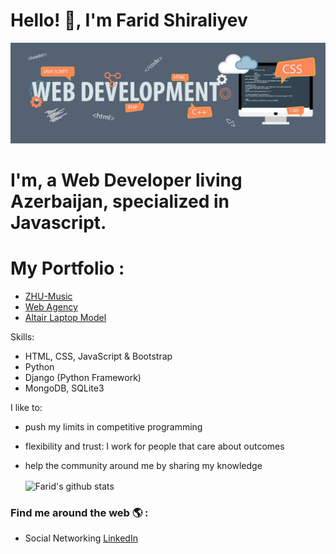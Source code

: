 # Hello! 👋, I'm Farid Shiraliyev

![logo](https://github.com/faridalz/faridalz/blob/main/web.jpg)


# I'm, a Web Developer living Azerbaijan, specialized in **Javascript**.


# My Portfolio :

* [ZHU-Music](https://faridalz.github.io/music/zhu.html)
* [Web Agency](https://faridalz.github.io/landing/home.html)
* [Altair Laptop Model](https://faridalz.github.io/bs4/altair4.html)

Skills:
- HTML, CSS, JavaScript & Bootstrap
- Python
- Django (Python Framework)
- MongoDB, SQLite3

I like to:
- push my limits in competitive programming
- flexibility and trust: I work for people that care about outcomes
- help the community around me by sharing my knowledge


  <img align="center" src="https://github-readme-stats.vercel.app/api/top-langs/?username=faridalz&title_color=fff&text_color=9f9f9f&bg_color=151515&hide=jupyter%20notebook" alt="Farid's github stats" />



### Find me around the web 🌎 :
- Social Networking [LinkedIn](https://www.linkedin.com/in/farid131/)
